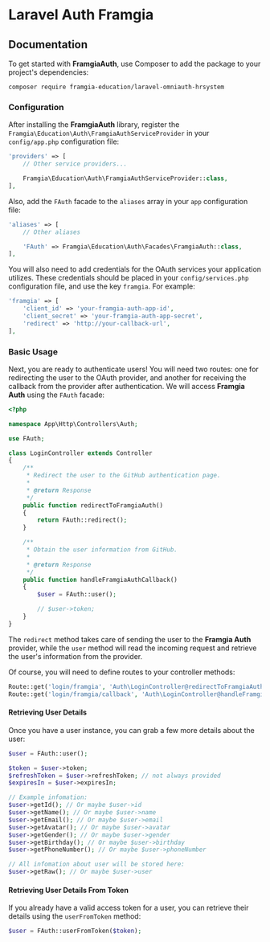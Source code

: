 # Laravel Auth Framgia


## Documentation

To get started with **FramgiaAuth**, use Composer to add the package to your project's dependencies:

    composer require framgia-education/laravel-omniauth-hrsystem

### Configuration

After installing the **FramgiaAuth** library, register the `Framgia\Education\Auth\FramgiaAuthServiceProvider` in your `config/app.php` configuration file:

```php
'providers' => [
    // Other service providers...

    Framgia\Education\Auth\FramgiaAuthServiceProvider::class,
],
```

Also, add the `FAuth` facade to the `aliases` array in your `app` configuration file:

```php
'aliases' => [
    // Other aliases

    'FAuth' => Framgia\Education\Auth\Facades\FramgiaAuth::class,
],
```

You will also need to add credentials for the OAuth services your application utilizes. These credentials should be placed in your `config/services.php` configuration file, and use the key `framgia`. For example:
```php
'framgia' => [
    'client_id' => 'your-framgia-auth-app-id',
    'client_secret' => 'your-framgia-auth-app-secret',
    'redirect' => 'http://your-callback-url',
],
```
### Basic Usage

Next, you are ready to authenticate users! You will need two routes: one for redirecting the user to the OAuth provider, and another for receiving the callback from the provider after authentication. We will access **Framgia Auth** using the `FAuth` facade:

```php
<?php

namespace App\Http\Controllers\Auth;

use FAuth;

class LoginController extends Controller
{
    /**
     * Redirect the user to the GitHub authentication page.
     *
     * @return Response
     */
    public function redirectToFramgiaAuth()
    {
        return FAuth::redirect();
    }

    /**
     * Obtain the user information from GitHub.
     *
     * @return Response
     */
    public function handleFramgiaAuthCallback()
    {
        $user = FAuth::user();

        // $user->token;
    }
}
```

The `redirect` method takes care of sending the user to the **Framgia Auth** provider, while the `user` method will read the incoming request and retrieve the user's information from the provider.

Of course, you will need to define routes to your controller methods:

```php
Route::get('login/framgia', 'Auth\LoginController@redirectToFramgiaAuth');
Route::get('login/framgia/callback', 'Auth\LoginController@handleFramgiaAuthCallback');
```

#### Retrieving User Details

Once you have a user instance, you can grab a few more details about the user:

```php
$user = FAuth::user();

$token = $user->token;
$refreshToken = $user->refreshToken; // not always provided
$expiresIn = $user->expiresIn;

// Example infomation:
$user->getId(); // Or maybe $user->id
$user->getName(); // Or maybe $user->name
$user->getEmail(); // Or maybe $user->email
$user->getAvatar(); // Or maybe $user->avatar
$user->getGender(); // Or maybe $user->gender
$user->getBirthday(); // Or maybe $user->birthday
$user->getPhoneNumber(); // Or maybe $user->phoneNumber

// All infomation about user will be stored here:
$user->getRaw(); // Or maybe $user->user
```

#### Retrieving User Details From Token

If you already have a valid access token for a user, you can retrieve their details using the `userFromToken` method:

```php
$user = FAuth::userFromToken($token);
```

